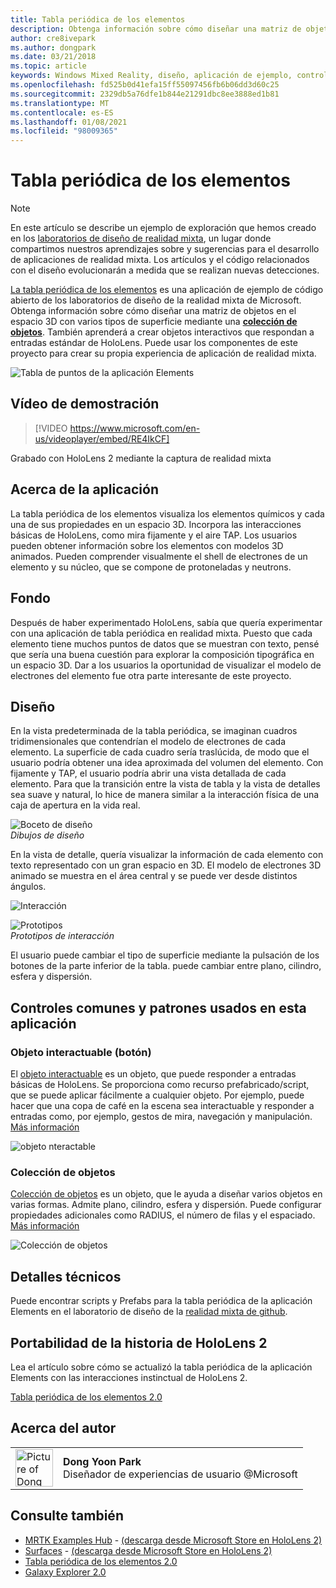 ```yaml
---
title: Tabla periódica de los elementos
description: Obtenga información sobre cómo diseñar una matriz de objetos en el espacio 3D con varios tipos de superficie mediante una colección de objetos con la tabla periódica de la aplicación de ejemplo Elements.
author: cre8ivepark
ms.author: dongpark
ms.date: 03/21/2018
ms.topic: article
keywords: Windows Mixed Reality, diseño, aplicación de ejemplo, controles, MRTK, kit de herramientas de realidad mixta, Unity, aplicaciones de ejemplo, aplicaciones de ejemplo, código abierto, Microsoft Store, HoloLens, auriculares de realidad mixta, auriculares de realidad mixta de Windows, auriculares de realidad virtual
ms.openlocfilehash: fd525b0d41efa15ff55097456fb6b06dd3d60c25
ms.sourcegitcommit: 2329db5a76dfe1b844e21291dbc8ee3888ed1b81
ms.translationtype: MT
ms.contentlocale: es-ES
ms.lasthandoff: 01/08/2021
ms.locfileid: "98009365"
---
```

# <a name="periodic-table-of-the-elements"></a>Tabla periódica de los elementos

>[!NOTE]
>En este artículo se describe un ejemplo de exploración que hemos creado en los [laboratorios de diseño de realidad mixta](https://github.com/Microsoft/MRDesignLabs_Unity), un lugar donde compartimos nuestros aprendizajes sobre y sugerencias para el desarrollo de aplicaciones de realidad mixta. Los artículos y el código relacionados con el diseño evolucionarán a medida que se realizan nuevas detecciones.

[La tabla periódica de los elementos](https://github.com/Microsoft/MRDesignLabs_Unity_PeriodicTable) es una aplicación de ejemplo de código abierto de los laboratorios de diseño de la realidad mixta de Microsoft. Obtenga información sobre cómo diseñar una matriz de objetos en el espacio 3D con varios tipos de superficie mediante una **[colección de objetos](../../design/object-collection.md)**. También aprenderá a crear objetos interactivos que respondan a entradas estándar de HoloLens. Puede usar los componentes de este proyecto para crear su propia experiencia de aplicación de realidad mixta.

![Tabla de puntos de la aplicación Elements](images/640px-periodictable-hero.jpg)

## <a name="demo-video"></a>Vídeo de demostración 
> [!VIDEO https://www.microsoft.com/en-us/videoplayer/embed/RE4IkCF]

Grabado con HoloLens 2 mediante la captura de realidad mixta

## <a name="about-the-app"></a>Acerca de la aplicación

La tabla periódica de los elementos visualiza los elementos químicos y cada una de sus propiedades en un espacio 3D. Incorpora las interacciones básicas de HoloLens, como mira fijamente y el aire TAP. Los usuarios pueden obtener información sobre los elementos con modelos 3D animados. Pueden comprender visualmente el shell de electrones de un elemento y su núcleo, que se compone de protoneladas y neutrons.

## <a name="background"></a>Fondo

Después de haber experimentado HoloLens, sabía que quería experimentar con una aplicación de tabla periódica en realidad mixta. Puesto que cada elemento tiene muchos puntos de datos que se muestran con texto, pensé que sería una buena cuestión para explorar la composición tipográfica en un espacio 3D. Dar a los usuarios la oportunidad de visualizar el modelo de electrones del elemento fue otra parte interesante de este proyecto.

## <a name="design"></a>Diseño

En la vista predeterminada de la tabla periódica, se imaginan cuadros tridimensionales que contendrían el modelo de electrones de cada elemento. La superficie de cada cuadro sería traslúcida, de modo que el usuario podría obtener una idea aproximada del volumen del elemento. Con fijamente y TAP, el usuario podría abrir una vista detallada de cada elemento. Para que la transición entre la vista de tabla y la vista de detalles sea suave y natural, lo hice de manera similar a la interacción física de una caja de apertura en la vida real.

![Boceto de diseño](images/640px-sketch20170406.jpg)<br>
*Dibujos de diseño*

En la vista de detalle, quería visualizar la información de cada elemento con texto representado con un gran espacio en 3D. El modelo de electrones 3D animado se muestra en el área central y se puede ver desde distintos ángulos.

![Interacción](images/640px-periodictable-interaction.jpg)

![Prototipos](images/640px-periodictable-prototypes.jpg)<br>
*Prototipos de interacción*

El usuario puede cambiar el tipo de superficie mediante la pulsación de los botones de la parte inferior de la tabla. puede cambiar entre plano, cilindro, esfera y dispersión.

## <a name="common-controls-and-patterns-used-in-this-app"></a>Controles comunes y patrones usados en esta aplicación

### <a name="interactable-object-button"></a>Objeto interactuable (botón)

El [objeto interactuable](../../design/interactable-object.md) es un objeto, que puede responder a entradas básicas de HoloLens. Se proporciona como recurso prefabricado/script, que se puede aplicar fácilmente a cualquier objeto. Por ejemplo, puede hacer que una copa de café en la escena sea interactuable y responder a entradas como, por ejemplo, gestos de mira, navegación y manipulación. [Más información](../../design/interactable-object.md)

![objeto nteractable](images/640px-periodictable-interactableobject.jpg)

### <a name="object-collection"></a>Colección de objetos

[Colección de objetos](../../design/object-collection.md) es un objeto, que le ayuda a diseñar varios objetos en varias formas. Admite plano, cilindro, esfera y dispersión. Puede configurar propiedades adicionales como RADIUS, el número de filas y el espaciado. [Más información](../../design/object-collection.md)

![Colección de objetos](images/640px-periodictable-collections.jpg)

## <a name="technical-details"></a>Detalles técnicos

Puede encontrar scripts y Prefabs para la tabla periódica de la aplicación Elements en el laboratorio de diseño de la [realidad mixta de github](https://github.com/Microsoft/MRDesignLabs_Unity_PeriodicTable).

## <a name="porting-story-for-hololens-2"></a>Portabilidad de la historia de HoloLens 2

Lea el artículo sobre cómo se actualizó la tabla periódica de la aplicación Elements con las interacciones instinctual de HoloLens 2.

[Tabla periódica de los elementos 2.0](https://medium.com/@dongyoonpark/bringing-the-periodic-table-of-the-elements-app-to-hololens-2-with-mrtk-v2-a6e3d8362158)




## <a name="about-the-author"></a>Acerca del autor

<table style="border-collapse:collapse" padding-left="0px">
<tr>
<td style="border-style: none" width="60px"><img alt="Picture of Dong Yoon Park" width="60" height="60" src="images/dongyoonpark.jpg"></td>
<td style="border-style: none"><b>Dong Yoon Park</b><br>Diseñador de experiencias de usuario @Microsoft</td>
</tr>
</table>

## <a name="see-also"></a>Consulte también

* [MRTK Examples Hub](https://microsoft.github.io/MixedRealityToolkit-Unity/Documentation/README_ExampleHub.html) - [(descarga desde Microsoft Store en HoloLens 2)](https://www.microsoft.com/en-us/p/mrtk-examples-hub/9mv8c39l2sj4)
* [Surfaces](sampleapp-surfaces.md) - [(descarga desde Microsoft Store en HoloLens 2)](https://www.microsoft.com/en-us/p/surfaces/9nvkpv3sk3x0)
* [Tabla periódica de los elementos 2.0](https://medium.com/@dongyoonpark/bringing-the-periodic-table-of-the-elements-app-to-hololens-2-with-mrtk-v2-a6e3d8362158)
* [Galaxy Explorer 2.0](galaxy-explorer-update.md)